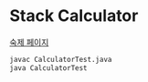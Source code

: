 Stack Calculator
========
[숙제 페이지](http://soar.snu.ac.kr:8080/assignments/3)

```bash
javac CalculatorTest.java
java CalculatorTest
```
